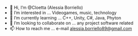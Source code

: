 - 👋 Hi, I’m @Cloetta (Alessia Borriello)
- 👀 I’m interested in ... Videogames, music, technology
- 🌱 I’m currently learning ... C++, Unity, C#, Java, Phyton
- 💞️ I’m looking to collaborate on ... any project software related
- 📫 How to reach me ... e-mail alessia.borriello89@gmail.com

<!---
Cloetta/Cloetta is a ✨ special ✨ repository because its `README.md` (this file) appears on your GitHub profile.
You can click the Preview link to take a look at your changes.
--->
